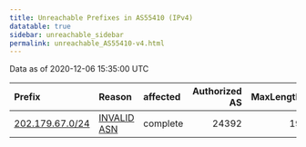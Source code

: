 ```yaml
---
title: Unreachable Prefixes in AS55410 (IPv4)
datatable: true
sidebar: unreachable_sidebar
permalink: unreachable_AS55410-v4.html
---
```


Data as of 2020-12-06 15:35:00 UTC


<div class="datatable-begin"></div>

| Prefix                                                   | Reason                                                                                                 | affected   |   Authorized AS |   MaxLength | Anchor                                       |   unreachable /24s |
|:---------------------------------------------------------|:-------------------------------------------------------------------------------------------------------|:-----------|----------------:|------------:|:---------------------------------------------|-------------------:|
| [202.179.67.0/24](https://stat.ripe.net/202.179.67.0/24) | [INVALID ASN](https://rpki-validator.ripe.net/announcement-preview?asn=AS55410&prefix=202.179.67.0/24) | complete   |           24392 |          19 | [APNIC](unreachable_APNIC_RPKI_Root-v4.html) |                  1 |

<div class="datatable-end"></div>
